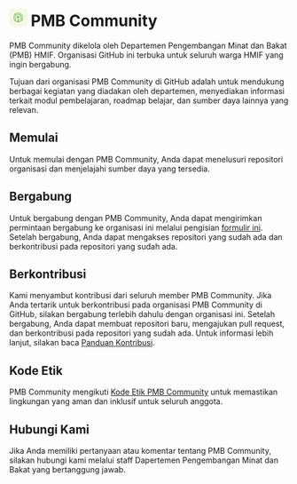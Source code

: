 <h1><img src="https://github.com/pmb-community/.github/blob/main/assets/img/pmb-logo-2023.png?raw=true" width="32" height="32" alt="PMB Icon"> PMB Community</h1>

PMB Community dikelola oleh Departemen Pengembangan Minat dan Bakat (PMB) HMIF.
Organisasi GitHub ini terbuka untuk seluruh warga HMIF yang ingin bergabung.

Tujuan dari organisasi PMB Community di GitHub adalah untuk mendukung berbagai
kegiatan yang diadakan oleh departemen, menyediakan informasi terkait modul
pembelajaran, roadmap belajar, dan sumber daya lainnya yang relevan.

## Memulai

Untuk memulai dengan PMB Community, Anda dapat menelusuri repositori organisasi
dan menjelajahi sumber daya yang tersedia.

## Bergabung

Untuk bergabung dengan PMB Community, Anda dapat mengirimkan permintaan
bergabung ke organisasi ini melalui pengisian [formulir ini](forms.gle/xQjuUN3tEMPb6eY47). Setelah bergabung, Anda dapat mengakses repositori yang sudah ada dan
berkontribusi pada repositori yang sudah ada.

## Berkontribusi

Kami menyambut kontribusi dari seluruh member PMB Community. Jika Anda tertarik
untuk berkontribusi pada organisasi PMB Community di GitHub, silakan bergabung
terlebih dahulu dengan organisasi ini. Setelah bergabung, Anda dapat membuat
repositori baru, mengajukan pull request, dan berkontribusi pada repositori yang
sudah ada. Untuk informasi lebih lanjut, silakan baca
[Panduan Kontribusi](CONTRIBUTING.md).

## Kode Etik

PMB Community mengikuti [Kode Etik PMB Community](CODE_OF_CONDUCT.md) untuk
memastikan lingkungan yang aman dan inklusif untuk seluruh anggota.

## Hubungi Kami

Jika Anda memiliki pertanyaan atau komentar tentang PMB Community, silakan
hubungi kami melalui staff Dapertemen Pengembangan Minat dan Bakat yang bertanggung jawab.

